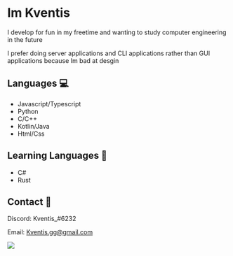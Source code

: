 
# Im Kventis

I develop for fun in my freetime and wanting to study computer engineering in the future

I prefer doing server applications and CLI applications rather than GUI applications because Im bad at desgin

## Languages 💻

- Javascript/Typescript
- Python
- C/C++
- Kotlin/Java
- Html/Css

## Learning Languages 🤠

- C#
- Rust

## Contact 🥥

Discord: Kventis_#6232

Email: Kventis.gg@gmail.com

<img src="https://imgur.com/d00S59c.gif">
